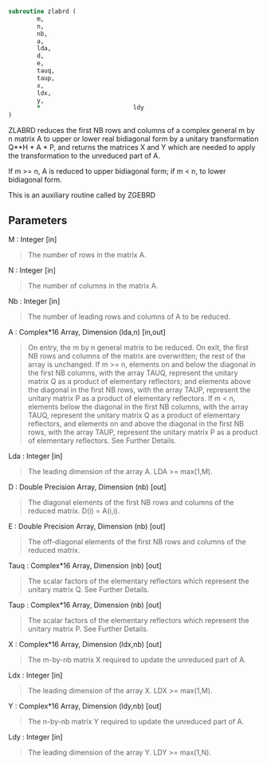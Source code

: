 ```fortran
subroutine zlabrd (
		m,
		n,
		nb,
		a,
		lda,
		d,
		e,
		tauq,
		taup,
		x,
		ldx,
		y,
		*                          ldy
)
```

 ZLABRD reduces the first NB rows and columns of a complex general
 m by n matrix A to upper or lower real bidiagonal form by a unitary
 transformation Q**H * A * P, and returns the matrices X and Y which
 are needed to apply the transformation to the unreduced part of A.

 If m >= n, A is reduced to upper bidiagonal form; if m < n, to lower
 bidiagonal form.

 This is an auxiliary routine called by ZGEBRD

## Parameters
M : Integer [in]
> The number of rows in the matrix A.

N : Integer [in]
> The number of columns in the matrix A.

Nb : Integer [in]
> The number of leading rows and columns of A to be reduced.

A : Complex*16 Array, Dimension (lda,n) [in,out]
> On entry, the m by n general matrix to be reduced.
> On exit, the first NB rows and columns of the matrix are
> overwritten; the rest of the array is unchanged.
> If m >= n, elements on and below the diagonal in the first NB
> columns, with the array TAUQ, represent the unitary
> matrix Q as a product of elementary reflectors; and
> elements above the diagonal in the first NB rows, with the
> array TAUP, represent the unitary matrix P as a product
> of elementary reflectors.
> If m < n, elements below the diagonal in the first NB
> columns, with the array TAUQ, represent the unitary
> matrix Q as a product of elementary reflectors, and
> elements on and above the diagonal in the first NB rows,
> with the array TAUP, represent the unitary matrix P as
> a product of elementary reflectors.
> See Further Details.

Lda : Integer [in]
> The leading dimension of the array A.  LDA >= max(1,M).

D : Double Precision Array, Dimension (nb) [out]
> The diagonal elements of the first NB rows and columns of
> the reduced matrix.  D(i) = A(i,i).

E : Double Precision Array, Dimension (nb) [out]
> The off-diagonal elements of the first NB rows and columns of
> the reduced matrix.

Tauq : Complex*16 Array, Dimension (nb) [out]
> The scalar factors of the elementary reflectors which
> represent the unitary matrix Q. See Further Details.

Taup : Complex*16 Array, Dimension (nb) [out]
> The scalar factors of the elementary reflectors which
> represent the unitary matrix P. See Further Details.

X : Complex*16 Array, Dimension (ldx,nb) [out]
> The m-by-nb matrix X required to update the unreduced part
> of A.

Ldx : Integer [in]
> The leading dimension of the array X. LDX >= max(1,M).

Y : Complex*16 Array, Dimension (ldy,nb) [out]
> The n-by-nb matrix Y required to update the unreduced part
> of A.

Ldy : Integer [in]
> The leading dimension of the array Y. LDY >= max(1,N).

